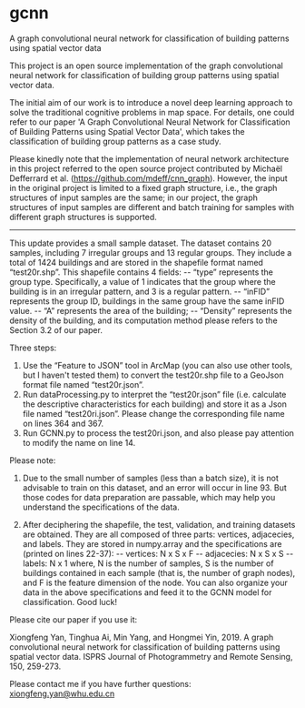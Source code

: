 # gcnn
A graph convolutional neural network for classification of building patterns using spatial vector data

This project is an open source implementation of the graph convolutional neural network for classification of building group patterns using spatial vector data.

The initial aim of our work is to introduce a novel deep learning approach to solve the traditional cognitive problems in map space. For details, one could refer to our paper 'A Graph Convolutional Neural Network for Classification of Building Patterns using Spatial Vector Data', which takes the classification of building group patterns as a case study.

Please kinedly note that the implementation of neural network architecture in this project referred to the open source project contributed by Michaël Defferrard et al. (https://github.com/mdeff/cnn_graph). However, the input in the original project is limited to a fixed graph structure, i.e., the graph structures of input samples are the same; in our project, the graph structures of input samples are different and batch training for samples with different graph structures is supported.


-------------------------

This update provides a small sample dataset. The dataset contains 20 samples, including 7 irregular groups and 13 regular groups. They include a total of 1424 buildings and are stored in the shapefile format named “test20r.shp”. This shapefile contains 4 fields:
 -- “type” represents the group type. Specifically, a value of 1 indicates that the group where the building is in an irregular pattern, and 3 is a regular pattern.
 -- “inFID” represents the group ID, buildings in the same group have the same inFID value.
 -- “A” represents the area of the building;
 -- “Density” represents the density of the building, and its computation method please refers to the Section 3.2 of our paper.

Three steps:
1. Use the “Feature to JSON” tool in ArcMap (you can also use other tools, but I haven't tested them) to convert the test20r.shp file to a GeoJson format file named “test20r.json”.
2. Run dataProcessing.py to interpret the “test20r.json” file (i.e. calculate the descriptive characteristics for each building) and store it as a Json file named “test20ri.json”. Please change the corresponding file name on lines 364 and 367.
3. Run GCNN.py to process the test20ri.json, and also please pay attention to modify the name on line 14.

Please note:
1. Due to the small number of samples (less than a batch size), it is not advisable to train on this dataset, and an error will occur in line 93. But those codes for data preparation are passable, which may help you understand the specifications of the data.

2. After deciphering the shapefile, the test, validation, and training datasets are obtained. They are all composed of three parts: vertices, adjacecies, and labels. They are stored in numpy.array and the specifications are (printed on lines 22-37):
 -- vertices: N x S x F
 -- adjacecies: N x S x S
 -- labels: N x 1
where, N is the number of samples, S is the number of buildings contained in each sample (that is, the number of graph nodes), and F is the feature dimension of the node.
You can also organize your data in the above specifications and feed it to the GCNN model for classification. Good luck!


Please cite our paper if you use it:

Xiongfeng Yan, Tinghua Ai, Min Yang, and Hongmei Yin, 2019. A graph convolutional neural network for classification of building patterns using spatial vector data. ISPRS Journal of Photogrammetry and Remote Sensing, 150, 259-273.


Please contact me if you have further questions:
xiongfeng.yan@whu.edu.cn
